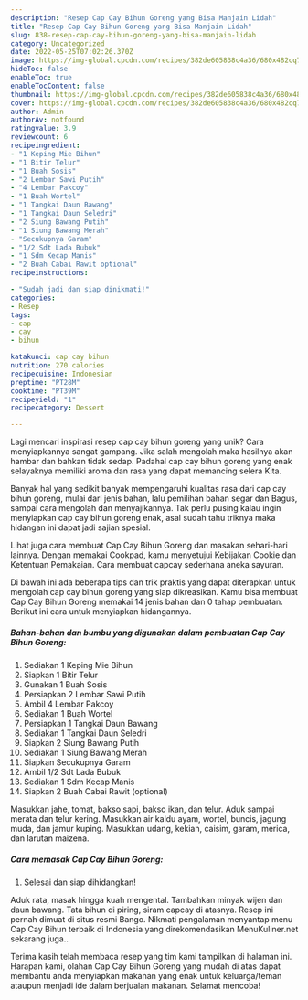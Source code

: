 ```yaml
---
description: "Resep Cap Cay Bihun Goreng yang Bisa Manjain Lidah"
title: "Resep Cap Cay Bihun Goreng yang Bisa Manjain Lidah"
slug: 838-resep-cap-cay-bihun-goreng-yang-bisa-manjain-lidah
category: Uncategorized
date: 2022-05-25T07:02:26.370Z
image: https://img-global.cpcdn.com/recipes/382de605838c4a36/680x482cq70/cap-cay-bihun-goreng-foto-resep-utama.jpg
hideToc: false
enableToc: true
enableTocContent: false
thumbnail: https://img-global.cpcdn.com/recipes/382de605838c4a36/680x482cq70/cap-cay-bihun-goreng-foto-resep-utama.jpg
cover: https://img-global.cpcdn.com/recipes/382de605838c4a36/680x482cq70/cap-cay-bihun-goreng-foto-resep-utama.jpg
author: Admin
authorAv: notfound
ratingvalue: 3.9
reviewcount: 6
recipeingredient:
- "1 Keping Mie Bihun"
- "1 Bitir Telur"
- "1 Buah Sosis"
- "2 Lembar Sawi Putih"
- "4 Lembar Pakcoy"
- "1 Buah Wortel"
- "1 Tangkai Daun Bawang"
- "1 Tangkai Daun Seledri"
- "2 Siung Bawang Putih"
- "1 Siung Bawang Merah"
- "Secukupnya Garam"
- "1/2 Sdt Lada Bubuk"
- "1 Sdm Kecap Manis"
- "2 Buah Cabai Rawit optional"
recipeinstructions:

- "Sudah jadi dan siap dinikmati!"
categories:
- Resep
tags:
- cap
- cay
- bihun

katakunci: cap cay bihun 
nutrition: 270 calories
recipecuisine: Indonesian
preptime: "PT28M"
cooktime: "PT39M"
recipeyield: "1"
recipecategory: Dessert

---
```





Lagi mencari inspirasi resep cap cay bihun goreng yang unik? Cara menyiapkannya sangat gampang. Jika salah mengolah maka hasilnya akan hambar dan bahkan tidak sedap. Padahal cap cay bihun goreng yang enak selayaknya memiliki aroma dan rasa yang dapat memancing selera Kita.





Banyak hal yang sedikit banyak mempengaruhi kualitas rasa dari cap cay bihun goreng, mulai dari jenis bahan, lalu pemilihan bahan segar dan Bagus, sampai cara mengolah dan menyajikannya. Tak perlu pusing kalau ingin menyiapkan cap cay bihun goreng enak,      asal sudah tahu triknya maka hidangan ini dapat jadi sajian spesial.














Lihat juga cara membuat Cap Cay Bihun Goreng dan masakan sehari-hari lainnya. Dengan memakai Cookpad, kamu menyetujui Kebijakan Cookie dan Ketentuan Pemakaian. Cara membuat capcay sederhana aneka sayuran.






Di bawah ini ada beberapa tips dan trik praktis yang dapat diterapkan untuk mengolah cap cay bihun goreng yang siap dikreasikan. Kamu bisa membuat Cap Cay Bihun Goreng memakai 14 jenis bahan dan 0 tahap pembuatan. Berikut ini cara untuk menyiapkan hidangannya.

<!--inarticleads1-->

##### Bahan-bahan dan bumbu yang digunakan dalam pembuatan Cap Cay Bihun Goreng:

1. Sediakan 1 Keping Mie Bihun
1. Siapkan 1 Bitir Telur
1. Gunakan 1 Buah Sosis
1. Persiapkan 2 Lembar Sawi Putih
1. Ambil 4 Lembar Pakcoy
1. Sediakan 1 Buah Wortel
1. Persiapkan 1 Tangkai Daun Bawang
1. Sediakan 1 Tangkai Daun Seledri
1. Siapkan 2 Siung Bawang Putih
1. Sediakan 1 Siung Bawang Merah
1. Siapkan Secukupnya Garam
1. Ambil 1/2 Sdt Lada Bubuk
1. Sediakan 1 Sdm Kecap Manis
1. Siapkan 2 Buah Cabai Rawit (optional)


Masukkan jahe, tomat, bakso sapi, bakso ikan, dan telur. Aduk sampai merata dan telur kering. Masukkan air kaldu ayam, wortel, buncis, jagung muda, dan jamur kuping. Masukkan udang, kekian, caisim, garam, merica, dan larutan maizena. 

<!--inarticleads2-->

##### Cara memasak Cap Cay Bihun Goreng:


1. Selesai dan siap dihidangkan!

Aduk rata, masak hingga kuah mengental. Tambahkan minyak wijen dan daun bawang. Tata bihun di piring, siram capcay di atasnya. Resep ini pernah dimuat di situs resmi Bango. Nikmati pengalaman menyantap menu Cap Cay Bihun terbaik di Indonesia yang direkomendasikan MenuKuliner.net sekarang juga.. 

Terima kasih telah membaca resep yang tim kami tampilkan di halaman ini. Harapan kami, olahan Cap Cay Bihun Goreng yang mudah di atas dapat membantu anda menyiapkan makanan yang enak untuk keluarga/teman ataupun menjadi ide dalam berjualan makanan. Selamat mencoba!
